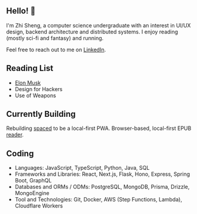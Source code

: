 ## Hello! 👋

I'm Zhi Sheng, a computer science undergraduate with an interest in UI/UX design, backend architecture and distributed systems.
I enjoy reading (mostly sci-fi and fantasy) and running.

Feel free to reach out to me on [LinkedIn](https://www.linkedin.com/in/cheng-zhi-sheng/).

## Reading List

- [Elon Musk](https://www.goodreads.com/book/show/122765395-elon-musk)
- Design for Hackers
- Use of Weapons

## Currently Building

Rebuilding [spaced](https://spaced.zsheng.app/) to be a local-first PWA.
Browser-based, local-first EPUB [reader](https://github.com/zsh-eng/reader).

## Coding

- Languages: JavaScript, TypeScript, Python, Java, SQL
- Frameworks and Libraries: React, Next.js, Flask, Hono, Express, Spring Boot, GraphQL
- Databases and ORMs / ODMs: PostgreSQL, MongoDB, Prisma, Drizzle, MongoEngine
- Tool and Technologies: Git, Docker, AWS (Step Functions, Lambda), Cloudflare Workers
